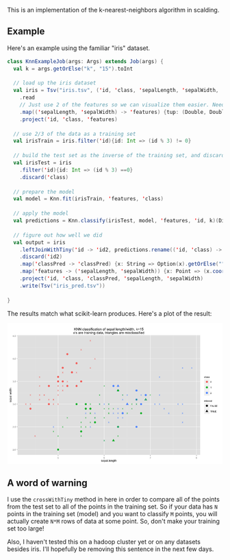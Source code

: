 This is an implementation of the k-nearest-neighbors algorithm in scalding.

## Example

Here's an example using the familiar "iris" dataset.

```scala
class KnnExampleJob(args: Args) extends Job(args) {
  val k = args.getOrElse("k", "15").toInt

  // load up the iris dataset
  val iris = Tsv("iris.tsv", ('id, 'class, 'sepalLength, 'sepalWidth, 'petalLength, 'petalWidth))
    .read
    // Just use 2 of the features so we can visualize them easier. Need to convert them to Points
    .map(('sepalLength, 'sepalWidth) -> 'features) {tup: (Double, Double) => Point(tup._1, tup._2)}
    .project('id, 'class, 'features)

  // use 2/3 of the data as a training set
  val irisTrain = iris.filter('id){id: Int => (id % 3) != 0}

  // build the test set as the inverse of the training set, and discard the 'class Field
  val irisTest = iris
    .filter('id){id: Int => (id % 3) ==0}
    .discard('class)

  // prepare the model
  val model = Knn.fit(irisTrain, 'features, 'class)
  
  // apply the model
  val predictions = Knn.classify(irisTest, model, 'features, 'id, k)(Distance.euclidean)

  // figure out how well we did
  val output = iris
    .leftJoinWithTiny('id -> 'id2, predictions.rename(('id, 'class) -> ('id2, 'classPred)))
    .discard('id2)
    .map('classPred -> 'classPred) {x: String => Option(x).getOrElse("")}
    .map('features -> ('sepalLength, 'sepalWidth)) {x: Point => (x.coord(0), x.coord(1))}
    .project('id, 'class, 'classPred, 'sepalLength, 'sepalWidth)
    .write(Tsv("iris_pred.tsv"))

}
```

The results match what scikit-learn produces. Here's a plot of the result:

![](results.png)

## A word of warning

I use the `crossWithTiny` method in here in order to compare all of the points from the test set to all of the points in the training set. So if your data has `N` points in the training set (model) and you want to classify `M` points, you will actually create `N*M` rows of data at some point. So, don't make your training set too large!

Also, I haven't tested this on a hadoop cluster yet or on any datasets besides iris. I'll hopefully be removing this sentence in the next few days.
